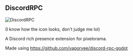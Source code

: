 ## DiscordRPC

![DiscordRPC](https://github.com/user-attachments/assets/73d4c075-0166-4962-ba6f-f59c7d466c68)

(I know how the icon looks, don't judge me lol)

A Discord rich presence extension for pixelorama.

Made using https://github.com/vaporvee/discord-rpc-godot
